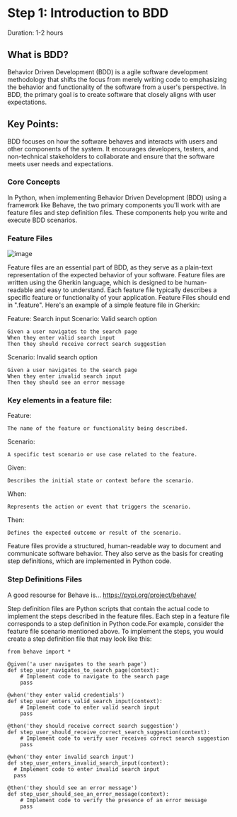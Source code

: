 # Step 1: Introduction to BDD
Duration: 1-2 hours

## What is BDD?
Behavior Driven Development (BDD) is a agile software development methodology that shifts the focus from merely writing code to emphasizing the behavior and functionality of the software from a user's perspective. In BDD, the primary goal is to create software that closely aligns with user expectations.

## Key Points:

BDD focuses on how the software behaves and interacts with users and other components of the system.
It encourages developers, testers, and non-technical stakeholders to collaborate and ensure that the software meets user needs and expectations.

### Core Concepts
In Python, when implementing Behavior Driven Development (BDD) using a framework like Behave, the two primary components you'll work with are feature files and step definition files. These components help you write and execute BDD scenarios.

### Feature Files
![image](https://github.com/Volatar/Group7-repo-projects/assets/89305357/df09faff-a4aa-465b-9898-edf209239ea7)

Feature files are an essential part of BDD, as they serve as a plain-text representation of the expected behavior of your software. Feature files are written using the Gherkin language, which is designed to be human-readable and easy to understand. Each feature file typically describes a specific feature or functionality of your application. Feature Files should end in ".feature". Here's an example of a simple feature file in Gherkin:

Feature: Search input
  Scenario: Valid search option
  
    Given a user navigates to the search page
    When they enter valid search input
    Then they should receive correct search suggestion

  Scenario: Invalid search option
  
    Given a user navigates to the search page
    When they enter invalid search input
    Then they should see an error message

### Key elements in a feature file:
  Feature:
  
    The name of the feature or functionality being described.
  Scenario:
  
    A specific test scenario or use case related to the feature.
  Given:
  
    Describes the initial state or context before the scenario.
  When: 
  
    Represents the action or event that triggers the scenario.
  Then: 
  
    Defines the expected outcome or result of the scenario.

Feature files provide a structured, human-readable way to document and communicate software behavior. They also serve as the basis for creating step definitions, which are implemented in Python code.
    
### Step Definitions Files

A good resourse for Behave is... https://pypi.org/project/behave/

Step definition files are Python scripts that contain the actual code to implement the steps described in the feature files. Each step in a feature file corresponds to a step definition in Python code.For example, consider the feature file scenario mentioned above. To implement the steps, you would create a step definition file that may look like this:

    from behave import *

    @given('a user navigates to the searh page')
    def step_user_navigates_to_search_page(context):
        # Implement code to navigate to the search page
        pass

    @when('they enter valid credentials')
    def step_user_enters_valid_search_input(context):
        # Implement code to enter valid search input
        pass

    @then('they should receive correct search suggestion')
    def step_user_should_receive_correct_search_suggestion(context):
        # Implement code to verify user receives correct search suggestion
        pass

    @when('they enter invalid search input')
    def step_user_enters_invalid_search_input(context):
      # Implement code to enter invalid search input
      pass

    @then('they should see an error message')
    def step_user_should_see_an_error_message(context):
        # Implement code to verify the presence of an error message
        pass


